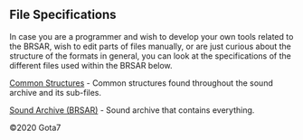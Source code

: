 ## File Specifications
In case you are a programmer and wish to develop your own tools related to the BRSAR, wish to edit parts of files manually, or are just curious about the structure of the formats in general, you can look at the specifications of the different files used within the BRSAR below.

[Common Structures](specs/common.md) - Common structures found throughout the sound archive and its sub-files.

[Sound Archive (BRSAR)](specs/soundArchive.md) - Sound archive that contains everything.

©2020 Gota7
